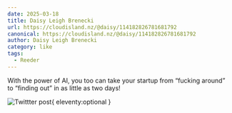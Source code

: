 ```yaml
---
date: 2025-03-18
title: Daisy Leigh Brenecki
url: https://cloudisland.nz/@daisy/114182826781681792
canonical: https://cloudisland.nz/@daisy/114182826781681792
author: Daisy Leigh Brenecki
category: like
tags:
  - Reeder
---
```


With the power of AI, you too can take your startup from “fucking around” to “finding out” in as little as two days!

![Twittter post](https://files.mastodon.social/cache/media_attachments/files/114/182/827/036/875/914/original/120cb2588906502a.png){ eleventy:optional }
